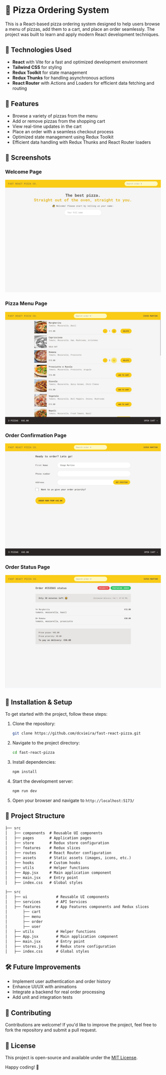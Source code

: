 # 🍕 Pizza Ordering System

This is a React-based pizza ordering system designed to help users browse a menu of pizzas, add them to a cart, and place an order seamlessly. The project was built to learn and apply modern React development techniques.

## 🚀 Technologies Used

- **React** with Vite for a fast and optimized development environment
- **Tailwind CSS** for styling
- **Redux Toolkit** for state management
- **Redux Thunks** for handling asynchronous actions
- **React Router** with Actions and Loaders for efficient data fetching and routing

## 📌 Features

- Browse a variety of pizzas from the menu
- Add or remove pizzas from the shopping cart
- View real-time updates in the cart
- Place an order with a seamless checkout process
- Optimized state management using Redux Toolkit
- Efficient data handling with Redux Thunks and React Router loaders

## 📸 Screenshots

### Welcome Page

![Welcome](public/images/welcome.JPG)

### Pizza Menu Page

![Pizza Menu](public/images/menu.JPG)

### Order Confirmation Page

![Order Confirmation](public/images/order.JPG)

### Order Status Page

![Order Status](public/images/orderstatus.JPG)

## 🔧 Installation & Setup

To get started with the project, follow these steps:

1. Clone the repository:
   ```sh
   git clone https://github.com/dcvieira/fast-react-pizza.git
   ```
2. Navigate to the project directory:
   ```sh
   cd fast-react-pizza
   ```
3. Install dependencies:
   ```sh
   npm install
   ```
4. Start the development server:
   ```sh
   npm run dev
   ```
5. Open your browser and navigate to `http://localhost:5173/`

## 📂 Project Structure

```
├── src
│   ├── components  # Reusable UI components
│   ├── pages       # Application pages
│   ├── store       # Redux store configuration
│   ├── features    # Redux slices
│   ├── routes      # React Router configuration
│   ├── assets      # Static assets (images, icons, etc.)
│   ├── hooks       # Custom hooks
│   ├── utils       # Helper functions
│   ├── App.jsx     # Main application component
│   ├── main.jsx    # Entry point
│   ├── index.css   # Global styles
```

```
├── src
│   ├── ui             # Reusable UI components
│   ├── services       # API Services
│   ├── features       # App Features components and Redux slices
│       ├── cart
│       ├── menu
│       ├── order
│       ├── user
│   ├── utils          # Helper functions
│   ├── App.jsx        # Main application component
│   ├── main.jsx       # Entry point
│   ├── stores.js      # Redux store configuration
│   ├── index.css      # Global styles
```

## 🛠 Future Improvements

- Implement user authentication and order history
- Enhance UI/UX with animations
- Integrate a backend for real order processing
- Add unit and integration tests

## 🤝 Contributing

Contributions are welcome! If you'd like to improve the project, feel free to fork the repository and submit a pull request.

## 📜 License

This project is open-source and available under the [MIT License](LICENSE).

Happy coding! 🚀
